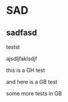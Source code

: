# SAD

## sadfasd

testst

ajsdljfaklsdjf

this is a GH test

and here is a GB test

some more tests in GB

